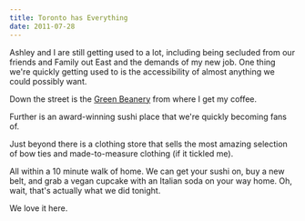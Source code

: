 ```yaml
---
title: Toronto has Everything
date: 2011-07-28
---
```



Ashley and I are still getting used to a lot, including being secluded from our friends and Family out East and the demands of my new job. One thing we're quickly getting used to is the&nbsp;accessibility&nbsp;of almost anything we could possibly want.

Down the street is the [Green Beanery](http://www.greenbeanery.ca/bean/) from where I get my coffee.

Further is an award-winning sushi place that we're quickly becoming fans of.

Just beyond there is a clothing store that sells the most amazing selection of bow ties and made-to-measure clothing (if it tickled me).

All within a 10 minute walk of home. We can get your sushi on, buy a new belt, and grab a vegan cupcake with an Italian soda on your way home. Oh, wait, that's actually what we did tonight.

We love it here.


  